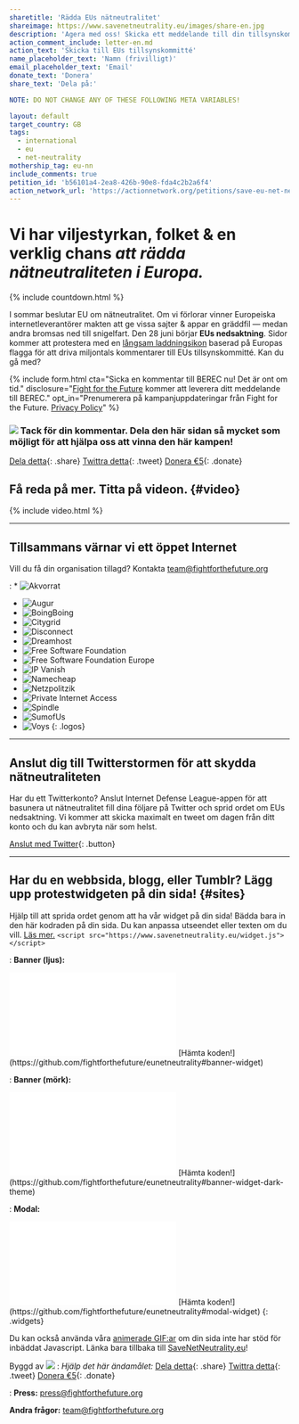 ```yaml
---
sharetitle: 'Rädda EUs nätneutralitet'
shareimage: https://www.savenetneutrality.eu/images/share-en.jpg
description: 'Agera med oss! Skicka ett meddelande till din tillsynskommitté.'
action_comment_include: letter-en.md
action_text: 'Skicka till EUs tillsynskommitté'
name_placeholder_text: 'Namn (frivilligt)'
email_placeholder_text: 'Email'
donate_text: 'Donera'
share_text: 'Dela på:'

NOTE: DO NOT CHANGE ANY OF THESE FOLLOWING META VARIABLES!

layout: default
target_country: GB
tags:
  - international
  - eu
  - net-neutrality
mothership_tag: eu-nn
include_comments: true
petition_id: 'b56101a4-2ea8-426b-90e8-fda4c2b2a6f4'
action_network_url: 'https://actionnetwork.org/petitions/save-eu-net-neutrality'
---
```


# Vi har **viljestyrkan**, **folket** & **en verklig chans** _att rädda nätneutraliteten i Europa._

{% include countdown.html %}

I sommar beslutar EU om nätneutralitet. Om vi förlorar vinner Europeiska internetleverantörer makten att ge vissa sajter & appar en gräddfil — medan andra bromsas ned till snigelfart. Den 28 juni börjar **EUs nedsaktning**. Sidor kommer att protestera med en [långsam laddningsikon](#sites) baserad på Europas flagga för att driva miljontals kommentarer till EUs tillsynskommitté. Kan du gå med?

{% include form.html
  cta="Sicka en kommentar till BEREC nu! Det är ont om tid."
  disclosure="[Fight for the Future](https://www.fightforthefuture.org) kommer att leverera ditt meddelande till BEREC."
  opt_in="Prenumerera på kampanjuppdateringar från Fight for the Future. [Privacy Policy](https://www.fightforthefuture.org/privacy)"
%}

### ![](/images/heart.png) Tack för din kommentar. Dela den här sidan så mycket som möjligt för att hjälpa oss att vinna den här kampen!

[Dela detta](https://www.facebook.com/sharer/sharer.php?u=http://www.savenetneutrality.eu){: .share}
[Twittra detta](https://twitter.com/intent/tweet?text=http%3A%2F%2Fwww.savenetneutrality.eu){: .tweet}
[Donera €5](https://donate.fightforthefuture.org/?tag=eu-nn){: .donate}

## Få reda på mer. Titta på videon. {#video}

{% include video.html %}

----

## Tillsammans värnar vi ett öppet Internet

Vill du få din organisation tillagd? Kontakta [team@fightforthefuture.org](mailto:team@fightforthefuture.org)

: * ![Akvorrat](/images/logos/akvorrat.png)
  * ![Augur](/images/logos/augur.png)
  * ![BoingBoing](/images/logos/boingboing.png)
  * ![Citygrid](/images/logos/citygrid.png)
  * ![Disconnect](/images/logos/disconnectme.png)
  * ![Dreamhost](/images/logos/dreamhost.png)
  * ![Free Software Foundation](/images/logos/fsf.png)
  * ![Free Software Foundation Europe](/images/logos/fsfe.png)
  * ![IP Vanish](/images/logos/ipvanish.png)
  * ![Namecheap](/images/logos/namecheap.png)
  * ![Netzpolitzik](/images/logos/netzpolitzik.png)
  * ![Private Internet Access](/images/logos/pia.png)
  * ![Spindle](/images/logos/spindle.png)
  * ![SumofUs](/images/logos/sou.png)
  * ![Voys](/images/logos/voys.png)
{: .logos}

----

## Anslut dig till Twitterstormen för att skydda nätneutraliteten

Har du ett Twitterkonto? Anslut Internet Defense League-appen för att basunera ut nätneutralitet fill dina följare på Twitter och sprid ordet om EUs nedsaktning. Vi kommer att skicka maximalt en tweet om dagen från ditt konto och du kan avbryta när som helst.

[Anslut med Twitter](#twitter){: .button}

----

## Har du en webbsida, blogg, eller Tumblr? Lägg upp protestwidgeten på din sida! {#sites}

Hjälp till att sprida ordet genom att ha vår widget på din sida! Bädda bara in den här kodraden på din sida. Du kan anpassa utseendet eller texten om du vill. [Läs mer.](https://github.com/fightforthefuture/eunetneutrality#embed-the-widget-on-your-site) `<script src="https://www.savenetneutrality.eu/widget.js"></script>`

: **Banner (ljus):**
  <iframe frameborder="0" src="/widget/banner/index.html#demo"></iframe>
  [Hämta koden!](https://github.com/fightforthefuture/eunetneutrality#banner-widget)

: **Banner (mörk):**
  <iframe frameborder="0" src="/widget/banner/index.html#demo-dark"></iframe>
  [Hämta koden!](https://github.com/fightforthefuture/eunetneutrality#banner-widget-dark-theme)

: **Modal:**
  <iframe frameborder="0" src="/widget/modal/index.html#demo"></iframe>
  [Hämta koden!](https://github.com/fightforthefuture/eunetneutrality#modal-widget)
{: .widgets}

Du kan också använda våra [animerade GIF:ar](https://github.com/fightforthefuture/eunetneutrality#animated-gif-banners) om din sida inte har stöd för inbäddat Javascript.
Länka bara tillbaka till [SaveNetNeutrality.eu](https://www.savenetneutrality.eu)!

Byggd av ![](images/fftf-footer-logo.png)
: _Hjälp det här ändamålet:_
  [Dela detta](https://www.facebook.com/sharer/sharer.php?u=http://www.savenetneutrality.eu){: .share}
  [Twittra detta](https://twitter.com/intent/tweet?text=http%3A%2F%2Fwww.savenetneutrality.eu){: .tweet}
  [Donera €5](https://donate.fightforthefuture.org/?tag=eu-nn){: .donate}

: **Press:** [press@fightforthefuture.org](mailto:press@fightforthefuture.org)

  **Andra frågor:** [team@fightforthefuture.org](mailto:team@fightforthefuture.org)

